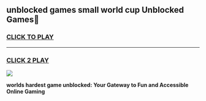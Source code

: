 
## unblocked games small world cup Unblocked Games👋
<h3>
<a href="https://premium.freeplayer.one?title=unblocked_games_small_world_cup&ref=16F">CLICK TO PLAY</a></h3>
<hr>

<h3>
<a href="https://premium.freeplayer.one?title=unblocked_games_small_world_cup&ref=16F">CLICK 2 PLAY</a>
  
</h3>

<a href="https://premium.freeplayer.one?title=unblocked_games_small_world_cup&ref=16F/"><img src="https://clearcache.store/games.png"></a>


**worlds hardest game unblocked: Your Gateway to Fun and Accessible Online Gaming**
